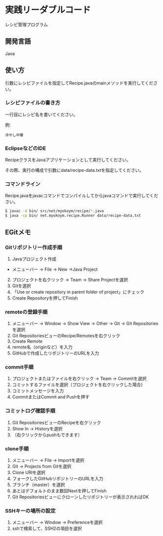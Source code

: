 # 実践リーダブルコード

レシピ管理プログラム

## 開発言語

Java

## 使い方

引数にレシピファイルを指定してRecipe.javaのmainメソッドを実行してください。

### レシピファイルの書き方

一行目にレシピ名を書いてください。

例:

```
冷やし中華
```

### EclipseなどのIDE

RecipeクラスをJavaアプリケーションとして実行してください。

その際、実行の構成で引数にdata/recipe-data.txtを指定してください。

### コマンドライン

Recipe.javaをjavacコマンドでコンパイルしてからjavaコマンドで実行してください。

```bash
$ javac -d bin/ src/net/myokoym/recipe/*.java
$ java -cp bin/ net.myokoym.recipe.Runner data/recipe-data.txt
```

## EGitメモ

### Gitリポジトリー作成手順

1. Javaプロジェクト作成
  * メニューバー -> File -> New ->Java Project
2. プロジェクトを右クリック -> Team -> Share Projectを選択
3. Gitを選択
4. 「Use or create repository in parent folder of project」にチェック
5. Create Repositoryを押してFinish

### remoteの登録手順

1. メニューバー -> Window -> Show View -> Other -> Git -> Git Repositoriesを選択
2. Git RepositoriesビューのRecipe/Remotesを右クリック
3. Create Remote
4. remote名（originなど）を入力
5. GitHubで作成したリポジトリーのURLを入力

### commit手順

1. プロジェクトまたはファイルを右クリック -> Team -> Commitを選択
2. コミットするファイルを選択（プロジェクトを右クリックした場合）
3. コミットメッセージを入力
4. CommitまたはCommit and Pushを押す

### コミットログ確認手順

1. Git RepositoriesビューのRecipeを右クリック
2. Show In -> Historyを選択
3. （右クリックからpushもできます）

### clone手順

1. メニューバー -> File -> Importを選択
2. Git -> Projects from Gitを選択
3. Clone URIを選択
4. フォークしたGitHubリポジトリーのURLを入力
5. ブランチ（master）を選択
6. あとはデフォルトのまま数回Nextを押してFinish
7. Git Repositoriesビューにクローンしたリポジトリーが表示されればOK

### SSHキーの場所の設定

1. メニューバー -> Window -> Preferenceを選択
2. sshで検索して、SSH2の項目を選択
